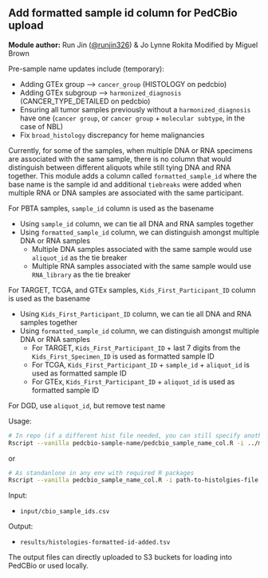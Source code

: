 ## Add formatted sample id column for PedCBio upload

**Module author:** Run Jin ([@runjin326](https://github.com/runjin326)) & Jo Lynne Rokita
Modified by Miguel Brown

Pre-sample name updates include (temporary):
- Adding GTEx group --> `cancer_group` (HISTOLOGY on pedcbio)
- Adding GTEx subgroup --> `harmonized_diagnosis` (CANCER_TYPE_DETAILED on pedcbio)
- Ensuring all tumor samples previously without a `harmonized_diagnosis` have one (`cancer group`, or `cancer group` + `molecular subtype`, in the case of NBL)
- Fix `broad_histology` discrepancy for heme malignancies


Currently, for some of the samples, when multiple DNA or RNA specimens are associated with the same sample, there 
is no column that would distinguish between different aliquots while still tying DNA and RNA together.
This module adds a column called `formatted_sample_id` where the base name is the sample id and additional `tiebreaks` were added when multiple RNA or DNA samples are associated with the same participant.

For PBTA samples, `sample_id` column is used as the basename
- Using `sample_id` column, we can tie all DNA and RNA samples together
- Using `formatted_sample_id` column, we can distinguish amongst multiple DNA or RNA samples 
  - Multiple DNA samples associated with the same sample would use `aliquot_id` as the tie breaker
  - Multiple RNA samples associated with the same sample would use `RNA_library` as the tie breaker 

For TARGET, TCGA, and GTEx samples, `Kids_First_Participant_ID` column is used as the basename
- Using `Kids_First_Participant_ID` column, we can tie all DNA and RNA samples together
- Using `formatted_sample_id` column, we can distinguish amongst multiple DNA or RNA samples 
  - For TARGET, `Kids_First_Participant_ID` + last 7 digits from the `Kids_First_Specimen_ID` is used as formatted sample ID
  - For TCGA, `Kids_First_Participant_ID` + `sample_id` + `aliquot_id` is used as formatted sample ID
  - For GTEx, `Kids_First_Participant_ID` + `aliquot_id` is used as formatted sample ID

For DGD, use `aliquot_id`, but remove test name

Usage:
```sh
# In repo (if a different hist file needed, you can still specify another path):
Rscript --vanilla pedcbio-sample-name/pedcbio_sample_name_col.R -i ../molecular-subtyping-integrate/results/histologies.tsv -b Methylation"

```
or
```sh
# As standanlone in any env with required R packages
Rscript --vanilla pedcbio_sample_name_col.R -i path-to-histolgies-file.tsv -n path-to-cbio-names.csv -b Methylation
```

Input:
- `input/cbio_sample_ids.csv`

Output:
- `results/histologies-formatted-id-added.tsv`

The output files can directly uploaded to S3 buckets for loading into PedCBio or used locally.
